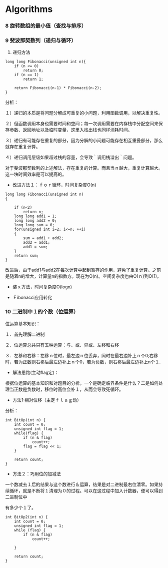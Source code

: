 # Algorithms

### 8 旋转数组的最小值（查找与排序）

### 9 斐波那契数列（递归与循环）

1. 递归方法
```
long long Fibonacci(unsigned int n){
    if (n <= 0)
        return 0;
    if (n == 1)
        return 1;
    
    return Fibonacci(n-1) * Fibonacci(n-2);
}
```
分析：　

１）递归的本质是将问题分解成可重复的小问题，利用函数调用，以解决重复性。

２）但函数调用本身也需要时间和空间；每一次调用需要在内存栈中分配空间来保存参数、返回地址以及临时变量，这里入栈出栈也同样消耗时间。

３）递归有可能存在重复的部分，因为分解的小问题可能存在相互重叠部分，那么就存在重复计算。

４）递归调用层级如果超过栈的容量，会导致｀调用栈溢出｀问题。

对于斐波那契数列的上述解法，存在重复的计算。而且当ｎ越大，重复计算越大。这一块时间效率是可以提高的。


* 改进方法１：ｆｏｒ循环，时间复杂度O(n)
```
long long Fibonacci(unsigned int n)
{
    
    if (n<2)
        return n;
    long long add1 = 1;
    long long add2 = 0;
    long long sum = 0;
    for(unsigned int i=2; i<=n; ++i)
    {
        sum = add1 + add2;
        add2 = add1;
        add1 = sum;
    }
    return sum;
}
```
改进后，由于add1与add2在每次计算中起到暂存的作用，避免了重复计算。之前是随着n的增大，计算量n的指数方。现在为O(n)。空间复杂度也由O(ｎ)到O(1)。

* 装ｘ方法，时间复杂度O(logn)


* Ｆibonacci应用转化


### 10 二进制中１的个数（位运算）

位运算基本知识：

１．首先理解二进制

２．位运算总共只有五种运算：与、或、异或、左移和右移

３．左移和右移：左移ｎ位时，最左边ｎ位丢弃，同时在最右边补上ｎ个0;右移时，若为正数则右移后最左边补上ｎ个0，若为负数，则右移后最左边补上n个１.

* 解法思路(主动flag定)：

根据位运算的基本知识和对题目的分析。一个是确定临界条件是什么？二是如何处理当正数是负数时，移位时高位会补１，从而会导致死循环。

* 方法1:相对位移（主定ｆｌａｇ动）

分析：

```
int BitOp(int n) {
    int count = 0;
    unsigned int flag = 1;
    while(flag) {
        if (n & flag)   
            count++;
        flag = flag << 1;
    }
    
    return count;
}
```

* 方法２：巧用位的加减法

一个数减去１后的结果与这个数进行＆运算，结果是对二进制最右位清零。如果持续循环，就是不断将１清理为０的过程。可以在这过程中加入计数器，便可以得到二进制位中

有多少个１了。

```
int BitOp2(int n) {
    int count = 0;
    unsigned int flag = 1;
    while (flag) {
        if (n & flag)  
            count++;
        
    }
    
    return count;
}

```
